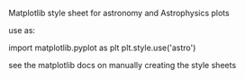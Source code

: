Matplotlib style sheet for astronomy and Astrophysics plots

use as:

import matplotlib.pyplot as plt
plt.style.use('astro')

see the matplotlib docs on manually creating the style sheets

